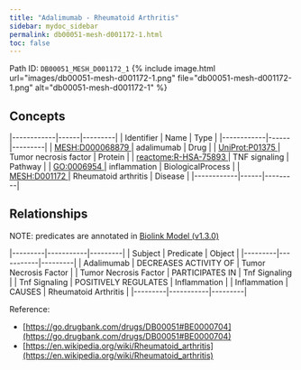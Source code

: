 ```yaml
---
title: "Adalimumab - Rheumatoid Arthritis"
sidebar: mydoc_sidebar
permalink: db00051-mesh-d001172-1.html
toc: false 
---
```



Path ID: `DB00051_MESH_D001172_1`
{% include image.html url="images/db00051-mesh-d001172-1.png" file="db00051-mesh-d001172-1.png" alt="db00051-mesh-d001172-1" %}

## Concepts

|------------|------|---------|
| Identifier | Name | Type    |
|------------|------|---------|
| <a href="https://identifiers.org/MESH:D000068879">MESH:D000068879 </a> | adalimumab | Drug |
| <a href="https://identifiers.org/UniProt:P01375">UniProt:P01375 </a> | Tumor necrosis factor | Protein |
| <a href="https://identifiers.org/reactome:R-HSA-75893">reactome:R-HSA-75893 </a> | TNF signaling | Pathway |
| <a href="https://identifiers.org/GO:0006954">GO:0006954 </a> | inflammation | BiologicalProcess |
| <a href="https://identifiers.org/MESH:D001172">MESH:D001172 </a> | Rheumatoid arthritis | Disease |
|------------|------|---------|

## Relationships


NOTE: predicates are annotated in <a href="https://github.com/biolink/biolink-model/releases/tag/v1.3.0">Biolink Model (v1.3.0)</a>

|---------|-----------|---------|
| Subject | Predicate | Object  |
|---------|-----------|---------|
| Adalimumab | DECREASES ACTIVITY OF | Tumor Necrosis Factor |
| Tumor Necrosis Factor | PARTICIPATES IN | Tnf Signaling |
| Tnf Signaling | POSITIVELY REGULATES | Inflammation |
| Inflammation | CAUSES | Rheumatoid Arthritis |
|---------|-----------|---------|

Reference: 
  - [https://go.drugbank.com/drugs/DB00051#BE0000704](https://go.drugbank.com/drugs/DB00051#BE0000704)
  - [https://en.wikipedia.org/wiki/Rheumatoid_arthritis](https://en.wikipedia.org/wiki/Rheumatoid_arthritis)
